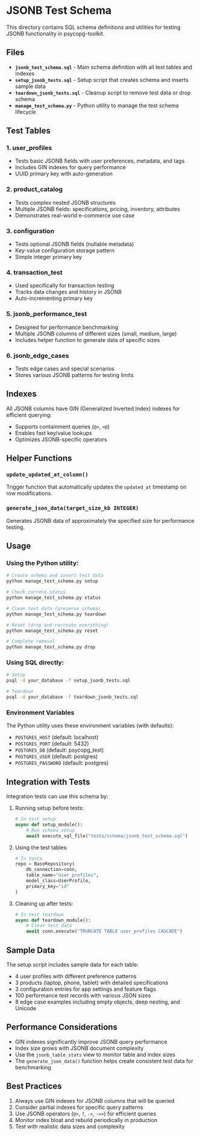 # JSONB Test Schema

This directory contains SQL schema definitions and utilities for testing JSONB functionality in psycopg-toolkit.

## Files

- **`jsonb_test_schema.sql`** - Main schema definition with all test tables and indexes
- **`setup_jsonb_tests.sql`** - Setup script that creates schema and inserts sample data
- **`teardown_jsonb_tests.sql`** - Cleanup script to remove test data or drop schema
- **`manage_test_schema.py`** - Python utility to manage the test schema lifecycle

## Test Tables

### 1. **user_profiles**
- Tests basic JSONB fields with user preferences, metadata, and tags
- Includes GIN indexes for query performance
- UUID primary key with auto-generation

### 2. **product_catalog**
- Tests complex nested JSONB structures
- Multiple JSONB fields: specifications, pricing, inventory, attributes
- Demonstrates real-world e-commerce use case

### 3. **configuration**
- Tests optional JSONB fields (nullable metadata)
- Key-value configuration storage pattern
- Simple integer primary key

### 4. **transaction_test**
- Used specifically for transaction testing
- Tracks data changes and history in JSONB
- Auto-incrementing primary key

### 5. **jsonb_performance_test**
- Designed for performance benchmarking
- Multiple JSONB columns of different sizes (small, medium, large)
- Includes helper function to generate data of specific sizes

### 6. **jsonb_edge_cases**
- Tests edge cases and special scenarios
- Stores various JSONB patterns for testing limits

## Indexes

All JSONB columns have GIN (Generalized Inverted Index) indexes for efficient querying:
- Supports containment queries (`@>`, `<@`)
- Enables fast key/value lookups
- Optimizes JSONB-specific operators

## Helper Functions

### `update_updated_at_column()`
Trigger function that automatically updates the `updated_at` timestamp on row modifications.

### `generate_json_data(target_size_kb INTEGER)`
Generates JSONB data of approximately the specified size for performance testing.

## Usage

### Using the Python utility:

```bash
# Create schema and insert test data
python manage_test_schema.py setup

# Check current status
python manage_test_schema.py status

# Clean test data (preserve schema)
python manage_test_schema.py teardown

# Reset (drop and recreate everything)
python manage_test_schema.py reset

# Complete removal
python manage_test_schema.py drop
```

### Using SQL directly:

```bash
# Setup
psql -d your_database -f setup_jsonb_tests.sql

# Teardown
psql -d your_database -f teardown_jsonb_tests.sql
```

### Environment Variables

The Python utility uses these environment variables (with defaults):
- `POSTGRES_HOST` (default: localhost)
- `POSTGRES_PORT` (default: 5432)
- `POSTGRES_DB` (default: psycopg_test)
- `POSTGRES_USER` (default: postgres)
- `POSTGRES_PASSWORD` (default: postgres)

## Integration with Tests

Integration tests can use this schema by:

1. Running setup before tests:
   ```python
   # In test setup
   async def setup_module():
       # Run schema setup
       await execute_sql_file("tests/schema/jsonb_test_schema.sql")
   ```

2. Using the test tables:
   ```python
   # In tests
   repo = BaseRepository(
       db_connection=conn,
       table_name="user_profiles",
       model_class=UserProfile,
       primary_key="id"
   )
   ```

3. Cleaning up after tests:
   ```python
   # In test teardown
   async def teardown_module():
       # Clean test data
       await conn.execute("TRUNCATE TABLE user_profiles CASCADE")
   ```

## Sample Data

The setup script includes sample data for each table:
- 4 user profiles with different preference patterns
- 3 products (laptop, phone, tablet) with detailed specifications
- 3 configuration entries for app settings and feature flags
- 100 performance test records with various JSON sizes
- 8 edge case examples including empty objects, deep nesting, and Unicode

## Performance Considerations

- GIN indexes significantly improve JSONB query performance
- Index size grows with JSONB document complexity
- Use the `jsonb_table_stats` view to monitor table and index sizes
- The `generate_json_data()` function helps create consistent test data for benchmarking

## Best Practices

1. Always use GIN indexes for JSONB columns that will be queried
2. Consider partial indexes for specific query patterns
3. Use JSONB operators (`@>`, `?`, `->`, `->>`) for efficient queries
4. Monitor index bloat and rebuild periodically in production
5. Test with realistic data sizes and complexity